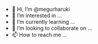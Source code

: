 - 👋 Hi, I’m @megurharuki
- 👀 I’m interested in ...
- 🌱 I’m currently learning ...
- 💞️ I’m looking to collaborate on ...
- 📫 How to reach me ...

<!---
megurharuki/megurharuki is a ✨ special ✨ repository because its `README.md` (this file) appears on your GitHub profile.
You can click the Preview link to take a look at your changes.
--->

